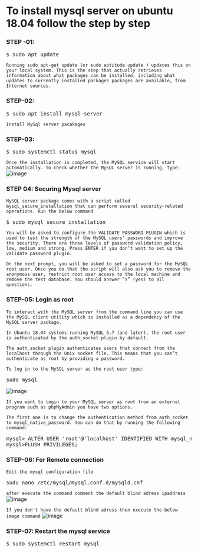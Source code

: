 # To install mysql server on ubuntu 18.04 follow the step by step

### STEP -01: 
<pre>$ sudo apt update</pre>

`Running sudo apt-get update (or sudo aptitude update ) updates this on your local system. This is the step that actually retrieves information about what packages can be installed, including what updates to currently installed packages packages are available, from Internet sources.`

### STEP-02:
<pre>$ sudo apt install mysql-server</pre>
`Install MySql server pacakages`

### STEP-03:

<pre>$ sudo systemctl status mysql</pre>

`Once the installation is completed, the MySQL service will start automatically. To check whether the MySQL server is running, type:`
![image](https://user-images.githubusercontent.com/53125546/172546499-fd2607af-f2f6-4888-9e0c-6ff3563f901f.png)

### STEP 04: Securing Mysql server
`MySQL server package comes with a script called mysql_secure_installation that can perform several security-related operations. Run the below command`

<pre>$ sudo mysql_secure_installation</pre>

`You will be asked to configure the VALIDATE PASSWORD PLUGIN which is used to test the strength of the MySQL users’ passwords and improve the security. There are three levels of password validation policy, low, medium and strong. Press ENTER if you don’t want to set up the validate password plugin.`

`On the next prompt, you will be asked to set a password for the MySQL root user. Once you do that the script will also ask you to remove the anonymous user, restrict root user access to the local machine and remove the test database. You should answer “Y” (yes) to all questions.`

### STEP-05: Login as root
`To interact with the MySQL server from the command line you can use the MySQL client utility which is installed as a dependency of the MySQL server package.`

`In Ubuntu 18.04 systems running MySQL 5.7 (and later), the root user is authenticated by the auth_socket plugin by default.`

`The auth_socket plugin authenticates users that connect from the localhost through the Unix socket file. This means that you can’t authenticate as root by providing a password.`

`To log in to the MySQL server as the root user type:`

<pre>sudo mysql</pre>

![image](https://user-images.githubusercontent.com/53125546/172548326-04707a52-7c5d-4cd8-a9be-f5eb0f1662e9.png)

`If you want to login to your MySQL server as root from an external program such as phpMyAdmin you have two options.`

`The first one is to change the authentication method from auth_socket to mysql_native_password. You can do that by running the following command:`

<pre>mysql> ALTER USER 'root'@'localhost' IDENTIFIED WITH mysql_native_password BY 'very_strong_password';
mysql>FLUSH PRIVILEGES;
</pre>

### STEP-06: For Remote connection
`Edit the mysql configuration file`
<pre>sudu nano /etc/mysql/mysql.conf.d/mysqld.cnf</pre>

`after execute the command comment the default blind adress ipaddress`
![image](https://user-images.githubusercontent.com/53125546/172553949-ea7f13d3-b32c-4862-a1e3-4b5933fb1040.png)

`If you don't have the default blind adress then execute the below image command`
![image](https://user-images.githubusercontent.com/53125546/172554227-e650ff57-27e5-49c8-be58-fdf8068690f2.png)

### STEP-07: Restart the mysql service

<pre>$ sudo systemctl restart mysql</pre>

